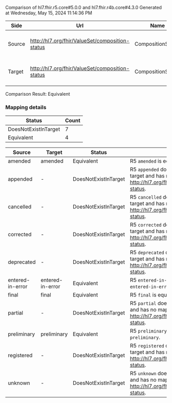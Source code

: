 Comparison of hl7.fhir.r5.core#5.0.0 and hl7.fhir.r4b.core#4.3.0
Generated at Wednesday, May 15, 2024 11:14:36 PM

| Side | Url | Name | Title | Description |
| --- | --- | --- | --- | --- |
| Source | http://hl7.org/fhir/ValueSet/composition-status | CompositionStatus | Composition Status | The workflow/clinical status of the composition. |
| Target | http://hl7.org/fhir/ValueSet/composition-status | CompositionStatus | CompositionStatus | The workflow/clinical status of the composition. |


Comparison Result: Equivalent


### Mapping details

| Status | Count |
| ------ | ----- |
DoesNotExistInTarget | 7 |
Equivalent | 4 |


| Source | Target | Status | Message |
| ------ | ------ | ------ | ------- |
| amended | amended | Equivalent | R5 `amended` is equivalent to R4B `amended`. |
| appended | - | DoesNotExistInTarget | R5 `appended` does not appear in the target and has no mapping for http://hl7.org/fhir/ValueSet/composition-status. |
| cancelled | - | DoesNotExistInTarget | R5 `cancelled` does not appear in the target and has no mapping for http://hl7.org/fhir/ValueSet/composition-status. |
| corrected | - | DoesNotExistInTarget | R5 `corrected` does not appear in the target and has no mapping for http://hl7.org/fhir/ValueSet/composition-status. |
| deprecated | - | DoesNotExistInTarget | R5 `deprecated` does not appear in the target and has no mapping for http://hl7.org/fhir/ValueSet/composition-status. |
| entered-in-error | entered-in-error | Equivalent | R5 `entered-in-error` is equivalent to R4B `entered-in-error`. |
| final | final | Equivalent | R5 `final` is equivalent to R4B `final`. |
| partial | - | DoesNotExistInTarget | R5 `partial` does not appear in the target and has no mapping for http://hl7.org/fhir/ValueSet/composition-status. |
| preliminary | preliminary | Equivalent | R5 `preliminary` is equivalent to R4B `preliminary`. |
| registered | - | DoesNotExistInTarget | R5 `registered` does not appear in the target and has no mapping for http://hl7.org/fhir/ValueSet/composition-status. |
| unknown | - | DoesNotExistInTarget | R5 `unknown` does not appear in the target and has no mapping for http://hl7.org/fhir/ValueSet/composition-status. |

